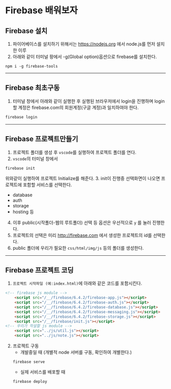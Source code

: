 # Firebase 배워보자
## Firebase 설치
1. 파이어베이스를 설치하기 위해서는 https://nodejs.org 에서 node.js를 먼저 설치한 이루
2. 아래와 같이 터미널 팡에서 -g(Global option)옵션으로 firebase를 설치한다.
```console
npm i -g firebase-tools
```
---
## Firebase 최초구동
1. 터미널 창에서 아래와 같이 실행한 후 실행된 브라우저에서 login을 진행하며 
	 login 할 계정은 firebase.com의 회원계정(구글 계정)과 일치하여야 한다.
```bash
firebase login
```
---
## Firebase 프로젝트만들기
1. 프로젝트 폴더를 생성 후 `vscode`를 실행하여 프로젝트 폴더를 연다.
2. `vscode`의 터미널 창에서
```
firebase init
```
위와같이 실행하여 프로젝트 Initialize를 해준다.
3. init이 진행중 선택화면이 나오면 프로젝트에 포함할 서비스를 선택한다.
* database
* auth
* storage
* hosting 등
4. 이후 public(시작폴더-웹의 루트폴더) 선택 등 옵션은 우선적으로 `y` 를 눌러 진행한다.
5. 프로젝트의 선택은 미리 http://firebase.com 에서 생성한 프로젝트의 id를 선택한다.
6. public 폴더에 우리가 필요한 `css/html/img/js` 등의 폴더를 생성한다.
---
## Firebase 프로젝트 코딩
1. `프로젝트 시작파일 (예:index.html)`에 아래와 같은 코드를 포함시킨다.
```html
<!-- firebase js module -->
	<script src="/__/firebase/6.4.2/firebase-app.js"></script>
	<script src="/__/firebase/6.4.2/firebase-auth.js"></script>
	<script src="/__/firebase/6.4.2/firebase-database.js"></script>
	<script src="/__/firebase/6.4.2/firebase-messaging.js"></script>
	<script src="/__/firebase/6.4.2/firebase-storage.js"></script>
	<script src="/__/firebase/init.js"></script>
<!-- 우리가 작설할 js module -->
	<script src="../js/util.js"></script>
	<script src="../js/note.js"></script>
```
2. 프로젝트 구동
	* 개발중일 때 (개별적 node 서버를 구동, 확인하여 개별한다.)
	```
	firebase serve
	```
	* 실제 서비스를 배포할 때
	```
	firebase deploy
	```